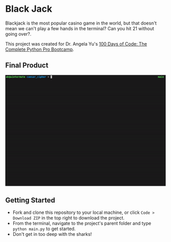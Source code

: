 # Black Jack

Blackjack is the most popular casino game in the world, but that doesn't mean we can't play a few hands in the terminal? Can you hit 21 without going over?.

This project was created for Dr. Angela Yu's [100 Days of Code: The Complete Python Pro Bootcamp](https://www.udemy.com/course/100-days-of-code/).

## Final Product

!["Hit or stand?"](https://github.com/adam-kowalczuk/caesar-cipher/blob/main/docs/demo.gif?raw=true)

## Getting Started

- Fork and clone this repository to your local machine, or click `Code > Download ZIP` in the top right to download the project.
- From the terminal, navigate to the project's parent folder and type `python main.py` to get started.
- Don't get in too deep with the sharks!
